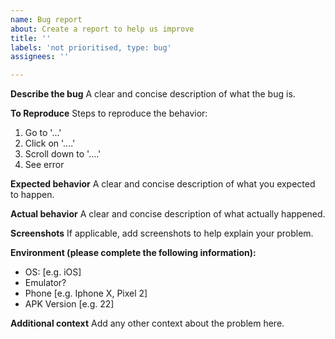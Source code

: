 ```yaml
---
name: Bug report
about: Create a report to help us improve
title: ''
labels: 'not prioritised, type: bug'
assignees: ''

---
```


**Describe the bug**
A clear and concise description of what the bug is.

**To Reproduce**
Steps to reproduce the behavior:
1. Go to '...'
2. Click on '....'
3. Scroll down to '....'
4. See error

**Expected behavior**
A clear and concise description of what you expected to happen.

**Actual behavior**
A clear and concise description of what actually happened.

**Screenshots**
If applicable, add screenshots to help explain your problem.

**Environment (please complete the following information):**
- OS: [e.g. iOS]
- Emulator?
- Phone [e.g. Iphone X, Pixel 2]
- APK Version [e.g. 22]

**Additional context**
Add any other context about the problem here.
